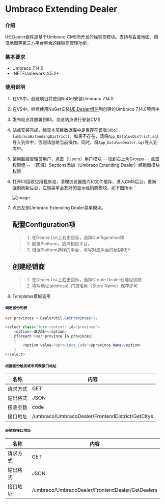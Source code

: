 # Umbraco Extending Dealer #

### 介绍

UE.Dealer组件是基于Umbraco CMS所开发的经销商模块。支持与百度地图、腾讯地图等第三方平台整合的经销商管理功能。

### 基本要求

* Umbraco 7.14.0
* .NETFramework 4.5.2+

### 使用说明

1. 在VS中，创建项目并使用NuGet安装Umbraco 7.14.0
2. 在VS中，继续使用NuGet安装[UE.Dealer组件](https://www.nuget.org/packages/UmbracoExtending.Dealer)到创建的Umbraco 7.14.0项目中
3. 发布站点并部署到IIS，浏览站点进行安装CMS
4. 站点安装完成，检查本项目数据库中是否存在该表`[dbo].[umbracoExtendingDistrict]`，如果不存在，请将`App_Data\ueDistrict.sql`导入到库中，否则请忽略当前操作。同时，将`App_Data\ueDealer.sql`导入到库中。
5. 请用超级管理员用户，点击（Users）用户模块 -- 找到右上角Groups -- 点击权限组 -- （区域）Sections添加（Umbraco Extending Dealer）经销商模块权限
6. 打开IIS回收应用程序池，清理浏览器图片和文件缓存，进入CMS后台，重新强制刷新后台，左侧菜单会友好的显示经销商模块，如下图所示：

    ![image](https://raw.githubusercontent.com/omp2013/UmbracoExtindingDocs/master/dealer/images/menu.jpg)

7. 点击左侧Umbraco Extending Dealer菜单模块。
    ## 配置Configuration项

    > 1. 在Dealer List上右击鼠标，选择Configuration项
    > 2. 配置Platform，选择相应平台，
    > 3. 根据Platform选择的平台，填写对应平台的秘钥KEY


    ## 创建经销商 
    > 1. 在Dealer List上右击鼠标，选择Create Dealer创建经销商
    > 2. 填写地址(address), 门店名称（Store Name）保存即可

8. Templates模板调用

#### `调用省份列表`
```C#
var provinces = DealerUtil.GetProvinces();

<select class="form-control" id="province">
    <option>=请选择=</option>
    @foreach (var province in provinces)
    {
        <option value="@province.Code">@province.Name</option>
    }
</select>
```

#### `根据省份触发城市列表接口地址`
| 名称 | 内容 |
| ---- | ---- |
| 请求方式 | GET |
| 输出格式 | JSON |
| 接收参数 | code |
| 接口地址 | /umbraco/UmbracoDealer/FrontendDistrict/GetCitys |

#### `经销商接口地址`
| 名称 | 内容 |
| ---- | ---- |
| 请求方式 | GET |
| 输出格式 | JSON |
| 接口地址 | /umbraco/UmbracoDealer/FrontendDealer/GetDealers |
